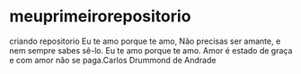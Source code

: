 # meuprimeirorepositorio
criando repositorio
Eu te amo porque te amo,
Não precisas ser amante,
e nem sempre sabes sê-lo.
Eu te amo porque te amo.
Amor é estado de graça
e com amor não se paga.Carlos Drummond de Andrade
